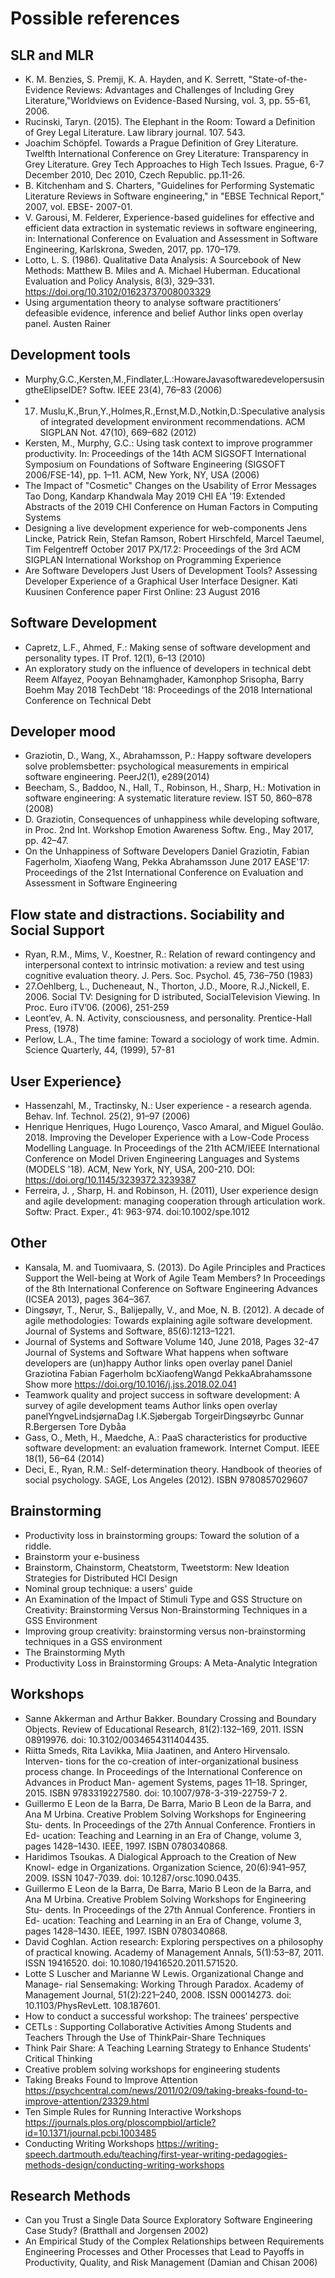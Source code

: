 # Possible references

## SLR and MLR

- K. M. Benzies, S. Premji, K. A. Hayden, and K. Serrett, "State-of-the-Evidence Reviews: Advantages and Challenges of Including Grey Literature,"Worldviews on Evidence-Based Nursing, vol. 3, pp. 55-61, 2006.
- Rucinski, Taryn. (2015). The Elephant in the Room: Toward a Definition of Grey Legal Literature. Law library journal. 107. 543.
- Joachim Schöpfel. Towards a Prague Definition of Grey Literature. Twelfth International Conference on Grey Literature: Transparency in Grey Literature. Grey Tech Approaches to High Tech Issues. Prague, 6-7 December 2010, Dec 2010, Czech Republic. pp.11-26.
- B. Kitchenham and S. Charters, "Guidelines for Performing Systematic Literature Reviews in Software engineering," in "EBSE Technical Report," 2007, vol. EBSE- 2007-01.
- V. Garousi, M. Felderer, Experience-based guidelines for effective and efficient data extraction in systematic reviews in software engineering, in: International Conference on Evaluation and Assessment in Software Engineering, Karlskrona, Sweden, 2017, pp. 170–179.
- Lotto, L. S. (1986). Qualitative Data Analysis: A Sourcebook of New Methods: Matthew B. Miles and A. Michael Huberman. Educational Evaluation and Policy Analysis, 8(3), 329–331. https://doi.org/10.3102/01623737008003329
- Using argumentation theory to analyse software practitioners’ defeasible evidence, inference and belief Author links open overlay panel. Austen Rainer


## Development tools

- Murphy,G.C.,Kersten,M.,Findlater,L.:HowareJavasoftwaredevelopersusingtheElipseIDE? Softw. IEEE 23(4), 76–83 (2006)
- 17. Muslu,K.,Brun,Y.,Holmes,R.,Ernst,M.D.,Notkin,D.:Speculative analysis of integrated development environment recommendations. ACM SIGPLAN Not. 47(10), 669–682 (2012)
- Kersten, M., Murphy, G.C.: Using task context to improve programmer productivity. In: Proceedings of the 14th ACM SIGSOFT International Symposium on Foundations of Software Engineering (SIGSOFT 2006/FSE-14), pp. 1–11. ACM, New York, NY, USA (2006)
- The Impact of "Cosmetic" Changes on the Usability of Error Messages Tao Dong, Kandarp Khandwala May 2019 CHI EA '19: Extended Abstracts of the 2019 CHI Conference on Human Factors in Computing Systems
- Designing a live development experience for web-components Jens Lincke, Patrick Rein, Stefan Ramson, Robert Hirschfeld, Marcel Taeumel, Tim Felgentreff October 2017 PX/17.2: Proceedings of the 3rd ACM SIGPLAN International Workshop on Programming Experience
- Are Software Developers Just Users of Development Tools? Assessing Developer Experience of a Graphical User Interface Designer. Kati Kuusinen Conference paper First Online: 23 August 2016


## Software Development

- Capretz, L.F., Ahmed, F.: Making sense of software development and personality types. IT Prof. 12(1), 6–13 (2010)
- An exploratory study on the influence of developers in technical debt Reem Alfayez, Pooyan Behnamghader, Kamonphop Srisopha, Barry Boehm May 2018 TechDebt '18: Proceedings of the 2018 International Conference on Technical Debt

## Developer mood

- Graziotin, D., Wang, X., Abrahamsson, P.: Happy software developers solve problemsbetter: psychological measurements in empirical software engineering. PeerJ2(1), e289(2014)
- Beecham, S., Baddoo, N., Hall, T., Robinson, H., Sharp, H.: Motivation in software engineering: A systematic literature review. IST 50, 860–878 (2008)
- D. Graziotin, Consequences of unhappiness while developing software, in Proc. 2nd Int. Workshop Emotion Awareness Softw. Eng., May 2017, pp. 42–47.
- On the Unhappiness of Software Developers Daniel Graziotin, Fabian Fagerholm, Xiaofeng Wang, Pekka Abrahamsson June 2017 EASE'17: Proceedings of the 21st International Conference on Evaluation and Assessment in Software Engineering

## Flow state and distractions. Sociability and Social Support

- Ryan, R.M., Mims, V., Koestner, R.: Relation of reward contingency and interpersonal context to intrinsic motivation: a review and test using cognitive evaluation theory. J. Pers. Soc. Psychol. 45, 736–750 (1983)
- 27.Oehlberg,  L.,  Ducheneaut,  N.,  Thorton,  J.D.,  Moore,  R.J.,Nickell,  E.  2006.  Social  TV:  Designing  for  D istributed,  SocialTelevision Viewing. In Proc. Euro iTV’06. (2006), 251-259
- Leont’ev,  A.  N.  Activity,  consciousness,  and  personality.  Prentice-Hall Press, (1978)
- Perlow, L.A., The time famine: Toward a sociology of work time. Admin. Science Quarterly, 44, (1999), 57-81

## User Experience}

  - Hassenzahl, M., Tractinsky, N.: User experience - a research agenda. Behav. Inf. Technol. 25(2), 91–97 (2006)
  - Henrique Henriques, Hugo Lourenço, Vasco Amaral, and Miguel Goulão. 2018. Improving the Developer Experience with a Low-Code Process Modelling Language. In Proceedings of the 21th ACM/IEEE International Conference on Model Driven Engineering Languages and Systems (MODELS '18). ACM, New York, NY, USA, 200-210. DOI: https://doi.org/10.1145/3239372.3239387
  - Ferreira, J. , Sharp, H. and Robinson, H. (2011), User experience design and agile development: managing cooperation through articulation work. Softw: Pract. Exper., 41: 963-974. doi:10.1002/spe.1012


## Other

  - Kansala, M. and Tuomivaara, S. (2013). Do Agile Principles and Practices Support the Well-being at Work of Agile Team Members? In Proceedings of the 8th International Conference on Software Engineering Advances (ICSEA 2013), pages 364–367.
  - Dingsøyr, T., Nerur, S., Balijepally, V., and Moe, N. B. (2012). A decade of agile methodologies: Towards explaining agile software development. Journal of Systems and Software, 85(6):1213–1221.
  - Journal of Systems and Software Volume 140, June 2018, Pages 32-47 Journal of Systems and Software What happens when software developers are (un)happy Author links open overlay panel Daniel Graziotina Fabian Fagerholm bcXiaofengWangd PekkaAbrahamssone Show more https://doi.org/10.1016/j.jss.2018.02.041
  - Teamwork quality and project success in software development: A survey of agile development teams Author links open overlay panelYngveLindsjørnaDag I.K.Sjøbergab TorgeirDingsøyrbc Gunnar R.Bergersen Tore Dybåa
  - Gass, O., Meth, H., Maedche, A.: PaaS characteristics for productive software development: an evaluation framework. Internet Comput. IEEE 18(1), 56–64 (2014)
  - Deci, E., Ryan, R.M.: Self-determination theory. Handbook of theories of social psychology. SAGE, Los Angeles (2012). ISBN 9780857029607


## Brainstorming

  - Productivity loss in brainstorming groups: Toward the solution of a riddle.
  - Brainstorm your e-business
  - Brainstorm, Chainstorm, Cheatstorm, Tweetstorm: New Ideation Strategies for Distributed HCI Design
  - Nominal group technique: a users' guide
  - An Examination of the Impact of Stimuli Type and GSS Structure on Creativity: Brainstorming Versus Non-Brainstorming Techniques in a GSS Environment
  - Improving group creativity: brainstorming versus non-brainstorming techniques in a GSS environment
  - The Brainstorming Myth
  - Productivity Loss in Brainstorming Groups: A Meta-Analytic Integration


## Workshops

  - Sanne Akkerman and Arthur Bakker. Boundary Crossing and Boundary Objects. Review of Educational Research, 81(2):132–169, 2011. ISSN 08919976. doi: 10.3102/0034654311404435.
  - Riitta Smeds, Rita Lavikka, Miia Jaatinen, and Antero Hirvensalo. Interven- tions for the co-creation of inter-organizational business process change. In Proceedings of the International Conference on Advances in Product Man- agement Systems, pages 11–18. Springer, 2015. ISBN 9783319227580. doi: 10.1007/978-3-319-22759-7 2.
  - Guillermo E Leon de la Barra, De Barra, Mario B Leon de la Barra, and Ana M Urbina. Creative Problem Solving Workshops for Engineering Stu- dents. In Proceedings of the 27th Annual Conference. Frontiers in Ed- ucation: Teaching and Learning in an Era of Change, volume 3, pages 1428–1430. IEEE, 1997. ISBN 0780340868.
  - Haridimos Tsoukas. A Dialogical Approach to the Creation of New Knowl- edge in Organizations. Organization Science, 20(6):941–957, 2009. ISSN 1047-7039. doi: 10.1287/orsc.1090.0435.
  - Guillermo E Leon de la Barra, De Barra, Mario B Leon de la Barra, and Ana M Urbina. Creative Problem Solving Workshops for Engineering Stu- dents. In Proceedings of the 27th Annual Conference. Frontiers in Ed- ucation: Teaching and Learning in an Era of Change, volume 3, pages 1428–1430. IEEE, 1997. ISBN 0780340868.
  - David Coghlan. Action research: Exploring perspectives on a philosophy of practical knowing. Academy of Management Annals, 5(1):53–87, 2011. ISSN 19416520. doi: 10.1080/19416520.2011.571520.
  - Lotte S Luscher and Marianne W Lewis. Organizational Change and Manage- rial Sensemaking: Working Through Paradox. Academy of Management Journal, 51(2):221–240, 2008. ISSN 00014273. doi: 10.1103/PhysRevLett. 108.187601.
  - How to conduct a successful workshop: The trainees’ perspective
  - CETLs : Supporting Collaborative Activities Among Students and Teachers Through the Use of ThinkPair-Share Techniques
  - Think Pair Share: A Teaching Learning Strategy to Enhance Students' Critical Thinking
  - Creative problem solving workshops for engineering students
  - Taking Breaks Found to Improve Attention https://psychcentral.com/news/2011/02/09/taking-breaks-found-to-improve-attention/23329.html
  - Ten Simple Rules for Running Interactive Workshops https://journals.plos.org/ploscompbiol/article?id=10.1371/journal.pcbi.1003485
  - Conducting Writing Workshops https://writing-speech.dartmouth.edu/teaching/first-year-writing-pedagogies-methods-design/conducting-writing-workshops


## Research Methods

  - Can you Trust a Single Data Source Exploratory Software Engineering Case Study? (Bratthall and Jorgensen 2002)
  - An Empirical Study of the Complex Relationships between Requirements Engineering Processes and Other Processes that Lead to Payoffs in Productivity, Quality, and Risk Management (Damian and Chisan 2006)

